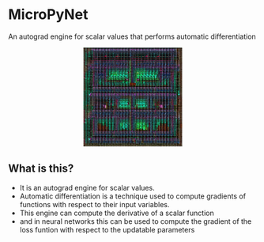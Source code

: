 # MicroPyNet
An autograd engine for scalar values that performs automatic differentiation

<p align="center"> 
<img src="imgs/generated.jpeg", width=200px>
</p>

## What is this?
- It is an autograd engine for scalar values.
- Automatic differentiation is a technique used to compute gradients of functions with respect to their input variables.
- This engine can compute the derivative of a scalar function
- and in neural networks this can be used to compute the gradient of the loss funtion with respect to the updatable parameters


